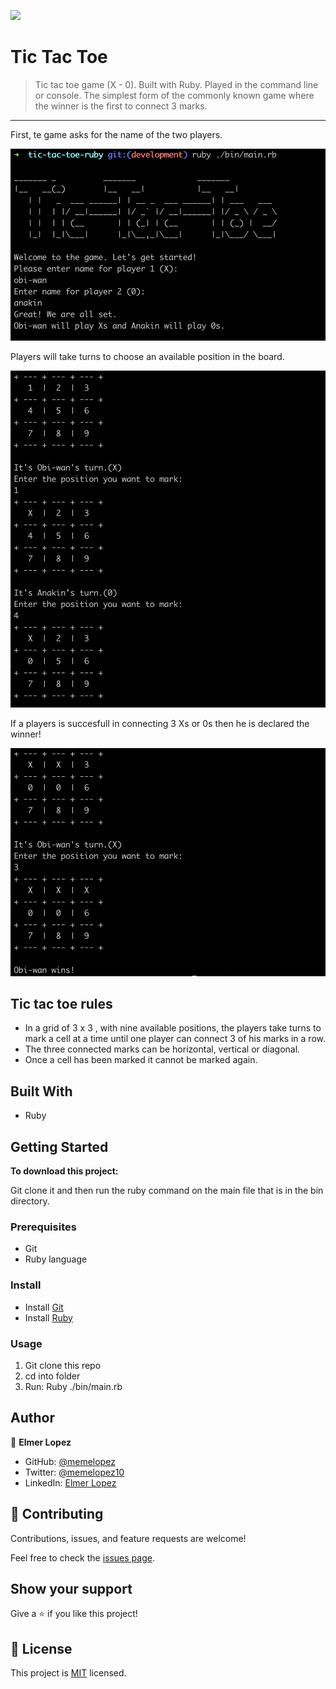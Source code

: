 ![](https://img.shields.io/badge/Microverse-blueviolet)

# Tic Tac Toe 

> Tic tac toe game (X - 0). Built with Ruby. Played in the command line or console. The simplest form of the commonly known game where the winner is the first to connect 3 marks.

---

First, te game asks for the name of the two players.

<img src="./img/intro.png" width="600">

Players will take turns to choose an available position in the board.

<img src="./img/game.png" width="600"> 

If a players is succesfull in connecting 3 Xs or 0s then he is declared the winner! 

<img src="./img/winner.png" width="600">

## Tic tac toe rules

- In a grid of 3 x 3 , with nine available positions, the players take turns to mark a cell at a time until one player can connect 3 of his marks in a row.
- The three connected marks can be horizontal, vertical or diagonal.
- Once a cell has been marked it cannot be marked again. 

## Built With

- Ruby

## Getting Started

**To download this project:**

 Git clone it and then run the ruby command on the main file that is in the bin directory.

### Prerequisites

- Git
- Ruby language

### Install

- Install [Git](https://git-scm.com/book/en/v2/Getting-Started-Installing-Git)
- Install [Ruby](https://www.ruby-lang.org/es/documentation/installation/)

### Usage

1. Git clone this repo
2. cd into folder
3. Run: Ruby ./bin/main.rb

## Author

👤 **Elmer Lopez**

- GitHub: [@memelopez](https://github.com/memelopez/)
- Twitter: [@memelopez10](https://twitter.com/memelopez10)
- LinkedIn: [Elmer Lopez](https://www.linkedin.com/in/elmer-lopez-51b187200/)


## 🤝 Contributing

Contributions, issues, and feature requests are welcome!

Feel free to check the [issues page](../../issues/).

## Show your support

Give a ⭐️ if you like this project!

## 📝 License

This project is [MIT](./MIT.md) licensed.